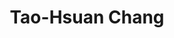 ---
layout: people
hidden: true
title: Tao-Hsuan Chang
name: Tao-Hsuan Chang
student_id: r97922055
status: graduated
program: Master student
entry_year: 2008
exit_year: 2012
link: false
external_url: 
image: /people/images/Tao-Hsuan_Chang.png
research_interests: 
brief: 
---